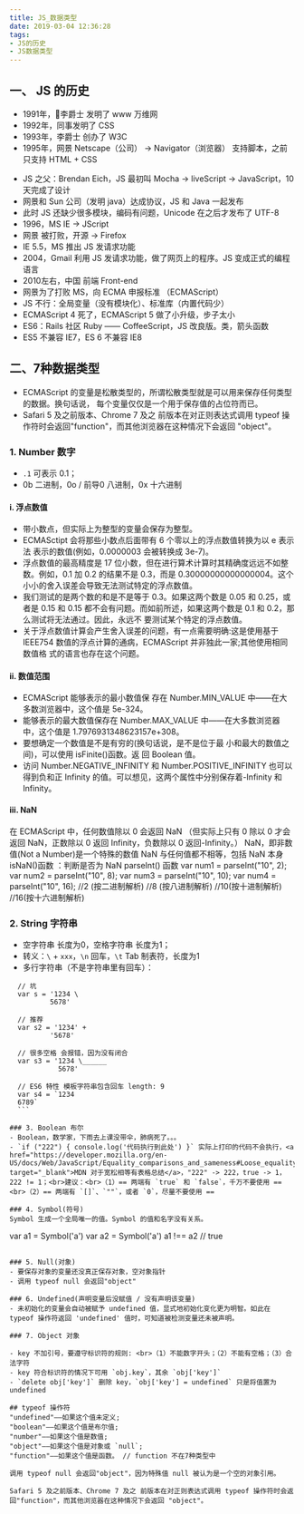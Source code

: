 ```yaml
---
title: JS_数据类型
date: 2019-03-04 12:36:28
tags: 
- JS的历史
- JS数据类型
---
```


## 一、 JS 的历史

- 1991年，李爵士 发明了 www 万维网
- 1992年，同事发明了  CSS
- 1993年，李爵士 创办了 W3C
- 1995年，网景 Netscape（公司） -> Navigator（浏览器） 支持脚本，之前只支持 HTML + CSS
<!-- more -->
- JS 之父：Brendan Eich，JS 最初叫 Mocha -> liveScript -> JavaScript，10天完成了设计
- 网景和 Sun 公司（发明 java）达成协议，JS 和 Java 一起发布
- 此时 JS 还缺少很多模块，编码有问题，Unicode 在之后才发布了 UTF-8
- 1996，MS IE -> JScript
- 网景 被打败，开源 -> Firefox
- IE 5.5，MS 推出 JS 发请求功能
- 2004，Gmail 利用 JS 发请求功能，做了网页上的程序。JS 变成正式的编程语言
- 2010左右，中国 前端 Front-end
- 网景为了打败 MS，向 ECMA 申报标准 （ECMAScript）
- JS 不行：全局变量（没有模块化）、标准库（内置代码少）
- ECMAScript 4 死了，ECMAScript 5 做了小升级，步子太小
- ES6：Rails 社区 Ruby —— CoffeeScript，JS 改良版。类，箭头函数
- ES5 不兼容 IE7，ES 6 不兼容 IE8

## 二、7种数据类型

  - ECMAScript 的变量是松散类型的，所谓松散类型就是可以用来保存任何类型的数据。换句话说， 每个变量仅仅是一个用于保存值的占位符而已。
  - Safari 5 及之前版本、Chrome 7 及之 前版本在对正则表达式调用 typeof 操作符时会返回"function"，而其他浏览器在这种情况下会返回 "object"。

### 1. Number 数字
   - `.1` 可表示 0.1；
   - 0b 二进制，0o / 前导0 八进制，0x 十六进制
  
#### i. 浮点数值
 - 带小数点，但实际上为整型的变量会保存为整型。
 - ECMASctipt 会将那些小数点后面带有 6 个零以上的浮点数值转换为以 e 表示法 表示的数值(例如，0.0000003 会被转换成 3e-7)。
 - 浮点数值的最高精度是 17 位小数，但在进行算术计算时其精确度远远不如整数。例如，0.1 加 0.2 的结果不是 0.3，而是 0.30000000000000004。这个小小的舍入误差会导致无法测试特定的浮点数值。
 - 我们测试的是两个数的和是不是等于 0.3。如果这两个数是 0.05 和 0.25，或者是 0.15 和 0.15 都不会有问题。而如前所述，如果这两个数是 0.1 和 0.2，那么测试将无法通过。因此，永远不 要测试某个特定的浮点数值。
 - 关于浮点数值计算会产生舍入误差的问题，有一点需要明确:这是使用基于 IEEE754 数值的浮点计算的通病，ECMAScript 并非独此一家;其他使用相同数值格 式的语言也存在这个问题。

#### ii. 数值范围
 - ECMAScript 能够表示的最小数值保 存在 Number.MIN_VALUE 中——在大多数浏览器中，这个值是 5e-324。
 - 能够表示的最大数值保存在 Number.MAX_VALUE 中——在大多数浏览器中，这个值是 1.7976931348623157e+308。
 - 要想确定一个数值是不是有穷的(换句话说，是不是位于最 小和最大的数值之间)，可以使用 isFinite()函数。返 回 Boolean 值。
 - 访问 Number.NEGATIVE_INFINITY 和 Number.POSITIVE_INFINITY 也可以 得到负和正 Infinity 的值。可以想见，这两个属性中分别保存着-Infinity 和 Infinity。

#### iii. NaN
  在 ECMAScript 中，任何数值除以 0 会返回 NaN 
  （但实际上只有 0 除以 0 才会返回 NaN，正数除以 0 返回 Infinity，负数除以 0 返回-Infinity。）
  NaN，即非数值(Not a Number)是一个特殊的数值 
  NaN 与任何值都不相等，包括 NaN 本身 
  isNaN()函数 ：判断是否为 NaN
  parseInt() 函数
  var num1 = parseInt("10", 2);
  var num2 = parseInt("10", 8);
  var num3 = parseInt("10", 10);
  var num4 = parseInt("10", 16);
  //2 (按二进制解析) //8 (按八进制解析) //10(按十进制解析) //16(按十六进制解析) 
  
### 2. String 字符串
   - 空字符串 长度为0，空格字符串 长度为1；
   - 转义：`\` + `xxx`，`\n` 回车，`\t` Tab 制表符，长度为1
   - 多行字符串（不是字符串里有回车）：
  ```
    // 坑
    var s = '1234 \
            5678'

    // 推荐
    var s2 = '1234' +
            '5678'

    // 很多空格 会报错，因为没有闭合
    var s3 = '1234 \______ 
              5678'

    // ES6 特性 模板字符串包含回车 length: 9
    var s4 = `1234
    6789`
    ```

### 3. Boolean 布尔
 - Boolean，数学家，下雨去上课没带伞，肺病死了。。。
 - `if ("222") { console.log('代码执行到此处') }` 实际上打印的代码不会执行，<a href="https://developer.mozilla.org/en-US/docs/Web/JavaScript/Equality_comparisons_and_sameness#Loose_equality_using" target="_blank">MDN 对于宽松相等有表格总结</a>，"222" -> 222，true -> 1，222 != 1；<br>建议：<br>（1）== 两端有 `true` 和 `false`，千万不要使用 == <br>（2）== 两端有 `[]`、`""`，或者 `0`，尽量不要使用 ==
  
### 4. Symbol(符号)
  Symbol 生成一个全局唯一的值。Symbol 的值和名字没有关系。
  ```
  var a1 = Symbol('a')
  var a2 = Symbol('a')
  a1 !== a2 // true
  ```

### 5. Null(对象)
 - 要保存对象的变量还没真正保存对象，空对象指针
 - 调用 typeof null 会返回"object"
  
### 6. Undefined(声明变量后没赋值 / 没有声明该变量)
 - 未初始化的变量会自动被赋予 undefined 值，显式地初始化变化更为明智。如此在 typeof 操作符返回 'undefined' 值时，可知道被检测变量还未被声明。
  
### 7. Object 对象

 - key 不加引号，要遵守标识符的规则: <br>（1）不能数字开头；（2）不能有空格；（3）合法字符
 - key 符合标识符的情况下可用 `obj.key`，其余 `obj['key']`
 - `delete obj['key']` 删除 key，`obj['key'] = undefined` 只是将值置为 undefined

## typeof 操作符  
"undefined"——如果这个值未定义;
"boolean"——如果这个值是布尔值;
"number"——如果这个值是数值;
"object"——如果这个值是对象或 `null`;
"function"——如果这个值是函数。 // function 不在7种类型中

调用 typeof null 会返回"object"，因为特殊值 null 被认为是一个空的对象引用。 

Safari 5 及之前版本、Chrome 7 及之 前版本在对正则表达式调用 typeof 操作符时会返回"function"，而其他浏览器在这种情况下会返回 "object"。

